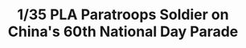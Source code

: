 ---
layout: product
title: "1/35 PLA Paratroops Soldier on China's 60th National Day Parade"
price: "TBA" 
desc: "Maketa"
img_path: "/assets/img/BRNC35063.webp"
brand: "Bronco"
available: false
special_offer: false
new: false
soon: false
cat: "010000"
subcat: "015800"
subsubcat: "0N/A"
sifra: "BRNC35063"
popular: false
---